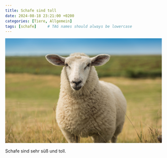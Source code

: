 ```yaml
---
title: Schafe sind toll
date: 2024-08-18 23:21:00 +0200
categories: [Tiere, Allgemein]
tags: [schafe]     # TAG names should always be lowercase
---
```


![Bild von einem Schaf](/images/schafi.jpg "Schaf")

Schafe sind sehr süß und toll.  

